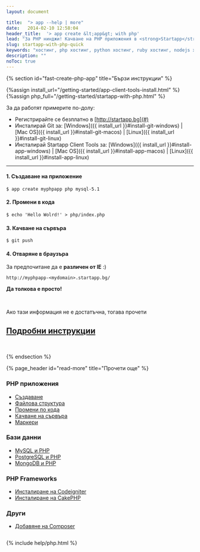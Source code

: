 ```yaml
---
layout: document

title:  "> app --help | more"
date:   2014-02-10 12:58:04
header_title:  '> app create &lt;app&gt; with php'
lead: "За PHP нинджи! Качване на PHP приложения в <strong>Startapp</strong> cloud за 5 минути"
slug: startapp-with-php-quick
keywords: "хостинг, php хостинг, python хостинг, ruby хостинг, nodejs хостинг"
description: ""
noToc: true
---
```


{% section id="fast-create-php-app" title="Бързи инструкции" %}

{%assign install_url="/getting-started/app-client-tools-install.html" %}
{%assign php_full="/getting-started/startapp-with-php.html" %}

За да работят примерите по-долу:

- Регистрирайте се безплатно в [http://startapp.bg](#)
- Инсталирай Git за: [Windows]({{ install_url }}#install-git-windows) | [Mac OS]({{ install_url }}#install-git-macos) | [Linux]({{ install_url }}#install-git-linux)
- Инсталирай Startapp Client Tools за: [Windows]({{ install_url }}#install-app-windows) | [Mac OS]({{ install_url }}#install-app-macos) | [Linux]({{ install_url }}#install-app-linux)

---

#### 1. Създаване на приложение

    $ app create myphpapp php mysql-5.1


#### 2. Промени в кода

    $ echo 'Hello Wolrd!' > php/index.php

#### 3. Качване на сървъра

    $ git push


#### 4. Отваряне в браузъра

За предпочитане да е **различен от IE** :)

    http://myphpapp-<mydomain>.startapp.bg/


**Да толкова е просто!**

<br />

<div class="text-center">
  <p class="lead">Ако тази информация не е достатъчна, тогава прочети</p>
  <h2><a class="btn btn-primary btn-lg" href="{{ php_full }}" alt="Подробни инструкции за инсталиране на PHP приложение">Подробни инструкции</a></h2>
</div>

<br />

{% endsection %}


<div class="document-content-section">
{% page_header id="read-more" title="Прочети още" %}

<section class="read-more no-border">
  <div class="row" style="overflow: hidden;">
    <div class="col-sm-6 col-md-4 col-xs-12">
      <div class="thumbnail">
        <div class="caption">
          <h3>PHP приложения</h3>
          <ul class="list-unstyled">
              <li><a href="{{ php_full }}#create-php-app-in-details">Създаване</a></li>
              <li><a href="{{ php_full }}#file-structure">Файлова структура</a></li>
              <li><a href="{{ php_full }}#make-code-changes">Промени по кода</a></li>
              <li><a href="{{ php_full }}#deployment">Качване на сървъра</a></li>
              <li><a href="{{ php_full }}#markers">Маркери</a></li>
          </ul>
        </div>
      </div>
    </div>
    <div class="col-sm-6 col-md-4 col-xs-12">
      <div class="thumbnail">
        <div class="caption">
          <h3>Бази данни</h3>
          <ul class="list-unstyled">
             <li><a href="{{ php_full }}#add-mysql-to-app">MySQL и PHP</a></li>
             <li><a href="{{ php_full }}#add-postgresql-to-app">PostgreSQL и PHP</a></li>
             <li><a href="{{ php_full }}#add-mongo-to-app">MongoDB и PHP</a></li>
          </ul>
        </div>
      </div>
    </div>
    <div class="col-sm-6 col-md-4 col-xs-12">
      <div class="thumbnail">
        <div class="caption">
          <h3>PHP Frameworks</h3>
          <ul class="list-unstyled">
              <li><a href="{{ php_full }}#create-codeigniter-app">Инсталиране на Codeigniter</a></li>
              <li><a href="{{ php_full }}#create-cakephp-app">Инсталиране на CakePHP</a></li>
          </ul>
        </div>
      </div>
    </div>
    <div class="col-sm-6 col-md-4 col-xs-12">
      <div class="thumbnail">
        <div class="caption">
          <h3>Други</h3>
          <ul class="list-unstyled">
            <li><a href="{{ php_full }}#add-composer">Добавяне на Composer</a></li>
        </div>
      </div>
    </div>
  </div>
</section>
</div>

{% include help/php.html %}
